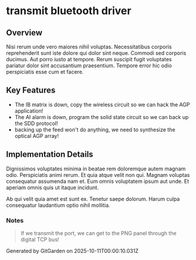 # transmit bluetooth driver

## Overview
Nisi rerum unde vero maiores nihil voluptas. Necessitatibus corporis reprehenderit sunt iste dolore qui dolor sint neque. Commodi sed corporis ducimus. Aut porro iusto at tempore. Rerum suscipit fugit voluptates pariatur dolor sint accusantium praesentium. Tempore error hic odio perspiciatis esse cum et facere.

## Key Features
- The IB matrix is down, copy the wireless circuit so we can hack the AGP application!
- The AI alarm is down, program the solid state circuit so we can back up the SDD protocol!
- backing up the feed won't do anything, we need to synthesize the optical AGP array!

## Implementation Details
Dignissimos voluptates minima in beatae rem doloremque autem magnam odio. Perspiciatis animi rerum. Et quia atque velit non qui. Magnam voluptas consequatur assumenda nam et. Eum omnis voluptatem ipsum aut unde. Et aperiam omnis quis ut itaque incidunt.
 Ab qui velit quia amet est sunt ex. Tenetur saepe dolorum. Harum culpa consequatur laudantium optio nihil mollitia.

### Notes
> If we transmit the port, we can get to the PNG panel through the digital TCP bus!

Generated by GitGarden on 2025-10-11T00:00:10.031Z